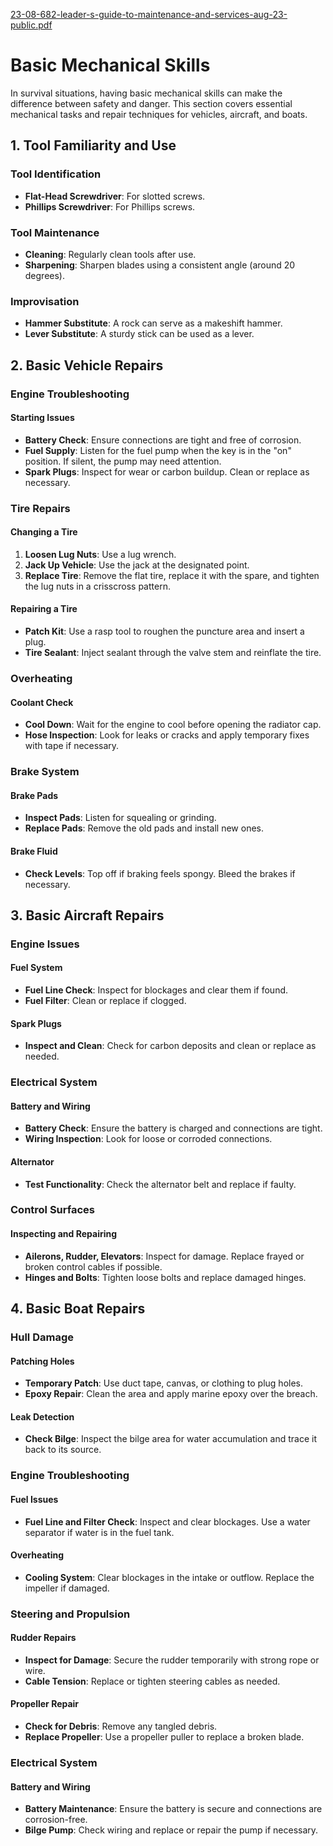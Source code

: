 
[23-08-682-leader-s-guide-to-maintenance-and-services-aug-23-public.pdf](https://github.com/user-attachments/files/16808137/23-08-682-leader-s-guide-to-maintenance-and-services-aug-23-public.pdf)
# Basic Mechanical Skills

In survival situations, having basic mechanical skills can make the difference between safety and danger. This section covers essential mechanical tasks and repair techniques for vehicles, aircraft, and boats.

## 1. Tool Familiarity and Use

### Tool Identification
- **Flat-Head Screwdriver**: For slotted screws.
- **Phillips Screwdriver**: For Phillips screws.

### Tool Maintenance
- **Cleaning**: Regularly clean tools after use.
- **Sharpening**: Sharpen blades using a consistent angle (around 20 degrees).

### Improvisation
- **Hammer Substitute**: A rock can serve as a makeshift hammer.
- **Lever Substitute**: A sturdy stick can be used as a lever.

## 2. Basic Vehicle Repairs

### Engine Troubleshooting

#### Starting Issues
- **Battery Check**: Ensure connections are tight and free of corrosion.
- **Fuel Supply**: Listen for the fuel pump when the key is in the "on" position. If silent, the pump may need attention.
- **Spark Plugs**: Inspect for wear or carbon buildup. Clean or replace as necessary.

### Tire Repairs

#### Changing a Tire
1. **Loosen Lug Nuts**: Use a lug wrench.
2. **Jack Up Vehicle**: Use the jack at the designated point.
3. **Replace Tire**: Remove the flat tire, replace it with the spare, and tighten the lug nuts in a crisscross pattern.

#### Repairing a Tire
- **Patch Kit**: Use a rasp tool to roughen the puncture area and insert a plug.
- **Tire Sealant**: Inject sealant through the valve stem and reinflate the tire.

### Overheating

#### Coolant Check
- **Cool Down**: Wait for the engine to cool before opening the radiator cap.
- **Hose Inspection**: Look for leaks or cracks and apply temporary fixes with tape if necessary.

### Brake System

#### Brake Pads
- **Inspect Pads**: Listen for squealing or grinding.
- **Replace Pads**: Remove the old pads and install new ones.

#### Brake Fluid
- **Check Levels**: Top off if braking feels spongy. Bleed the brakes if necessary.

## 3. Basic Aircraft Repairs

### Engine Issues

#### Fuel System
- **Fuel Line Check**: Inspect for blockages and clear them if found.
- **Fuel Filter**: Clean or replace if clogged.

#### Spark Plugs
- **Inspect and Clean**: Check for carbon deposits and clean or replace as needed.

### Electrical System

#### Battery and Wiring
- **Battery Check**: Ensure the battery is charged and connections are tight.
- **Wiring Inspection**: Look for loose or corroded connections.

#### Alternator
- **Test Functionality**: Check the alternator belt and replace if faulty.

### Control Surfaces

#### Inspecting and Repairing
- **Ailerons, Rudder, Elevators**: Inspect for damage. Replace frayed or broken control cables if possible.
- **Hinges and Bolts**: Tighten loose bolts and replace damaged hinges.

## 4. Basic Boat Repairs

### Hull Damage

#### Patching Holes
- **Temporary Patch**: Use duct tape, canvas, or clothing to plug holes.
- **Epoxy Repair**: Clean the area and apply marine epoxy over the breach.

#### Leak Detection
- **Check Bilge**: Inspect the bilge area for water accumulation and trace it back to its source.

### Engine Troubleshooting

#### Fuel Issues
- **Fuel Line and Filter Check**: Inspect and clear blockages. Use a water separator if water is in the fuel tank.

#### Overheating
- **Cooling System**: Clear blockages in the intake or outflow. Replace the impeller if damaged.

### Steering and Propulsion

#### Rudder Repairs
- **Inspect for Damage**: Secure the rudder temporarily with strong rope or wire.
- **Cable Tension**: Replace or tighten steering cables as needed.

#### Propeller Repair
- **Check for Debris**: Remove any tangled debris.
- **Replace Propeller**: Use a propeller puller to replace a broken blade.

### Electrical System

#### Battery and Wiring
- **Battery Maintenance**: Ensure the battery is secure and connections are corrosion-free.
- **Bilge Pump**: Check wiring and replace or repair the pump if necessary.